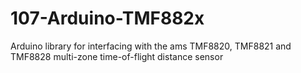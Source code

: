# 107-Arduino-TMF882x
Arduino library for interfacing with the ams TMF8820, TMF8821 and TMF8828 multi-zone time-of-flight distance sensor
